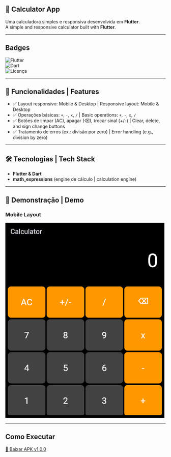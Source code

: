 ## 🧮 Calculator App

Uma calculadora simples e responsiva desenvolvida em **Flutter**.  
A simple and responsive calculator built with **Flutter**.  

---

## Badges

![Flutter](https://img.shields.io/badge/Flutter-3.9-blue?logo=flutter)  
![Dart](https://img.shields.io/badge/Dart-3.9-blue?logo=dart)  
![Licença](https://img.shields.io/badge/Licença-MIT-green)

---

## 📱 Funcionalidades | Features
- ✅ Layout responsivo: Mobile & Desktop | Responsive layout: Mobile & Desktop  
- ✅ Operações básicas: `+`, `-`, `x`, `/` | Basic operations: `+`, `-`, `x`, `/`  
- ✅ Botões de limpar (AC), apagar (⌫), trocar sinal (+/-) | Clear, delete, and sign change buttons  
- ✅ Tratamento de erros (ex.: divisão por zero) | Error handling (e.g., division by zero)  

---

## 🛠 Tecnologias | Tech Stack
- **Flutter & Dart**  
- **math_expressions** (engine de cálculo | calculation engine)  

---

## 📸 Demonstração | Demo
### Mobile Layout  
![Calculator Mobile](flutter_01.png)

---



## Como Executar

[📲 Baixar APK v1.0.0](https://github.com/emanoelsg/calculator/releases/download/v1.0.0/app-release.apk)

